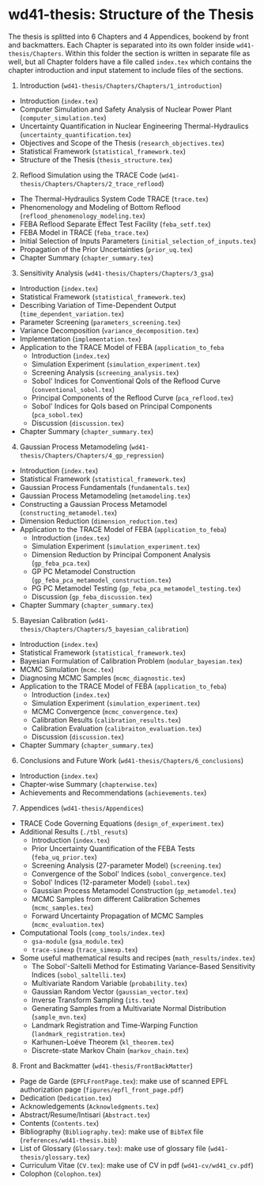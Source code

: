 # wd41-thesis: Structure of the Thesis

The thesis is splitted into 6 Chapters and 4 Appendices, bookend by front and backmatters.
Each Chapter is separated into its own folder inside `wd41-thesis/Chapters`.
Within this folder the section is written in separate file as well, 
but all  Chapter folders have a file called `index.tex` 
which contains the chapter introduction and input statement to include files of the sections.

1. Introduction (`wd41-thesis/Chapters/Chapters/1_introduction`)
 - Introduction (`index.tex`)
 - Computer Simulation and Safety Analysis of Nuclear Power Plant (`computer_simulation.tex`)
 - Uncertainty Quantification in Nuclear Engineering Thermal-Hydraulics (`uncertainty_quantification.tex`)
 - Objectives and Scope of the Thesis (`research_objectives.tex`)
 - Statistical Framework  (`statistical_framework.tex`)
 - Structure of the Thesis (`thesis_structure.tex`)

2. Reflood Simulation using the TRACE Code (`wd41-thesis/Chapters/Chapters/2_trace_reflood`)
 - The Thermal-Hydraulics System Code TRACE (`trace.tex`)
 - Phenomenology and Modeling of Bottom Reflood (`reflood_phenomenology_modeling.tex`)
 - FEBA Reflood Separate Effect Test Facility (`feba_setf.tex`)
 - FEBA Model in TRACE (`feba_trace.tex`)
 - Initial Selection of Inputs Parameters (`initial_selection_of_inputs.tex`)
 - Propagation of the Prior Uncertainties (`prior_uq.tex`)
 - Chapter Summary (`chapter_summary.tex`)

3. Sensitivity Analysis (`wd41-thesis/Chapters/Chapters/3_gsa`)
 - Introduction (`index.tex`)
 - Statistical Framework (`statistical_framework.tex`)
 - Describing Variation of Time-Dependent Output (`time_dependent_variation.tex`)
 - Parameter Screening (`parameters_screening.tex`)
 - Variance Decomposition (`variance_decomposition.tex`)
 - Implementation (`implementation.tex`)
 - Application to the TRACE Model of FEBA (`application_to_feba`
    * Introduction (`index.tex`)
    * Simulation Experiment (`simulation_experiment.tex`)
    * Screening Analysis (`screening_analysis.tex`)
    * Sobol' Indices for Conventional QoIs of the Reflood Curve (`conventional_sobol.tex`)
    * Principal Components of the Reflood Curve (`pca_reflood.tex`)
    * Sobol' Indices for QoIs based on Principal Components (`pca_sobol.tex`)
    * Discussion (`discussion.tex`)
 - Chapter Summary (`chapter_summary.tex`)

4. Gaussian Process Metamodeling (`wd41-thesis/Chapters/Chapters/4_gp_regression`)
 - Introduction (`index.tex`)
 - Statistical Framework (`statistical_framework.tex`)
 - Gaussian Process Fundamentals (`fundamentals.tex`)
 - Gaussian Process Metamodeling (`metamodeling.tex`)
 - Constructing a Gaussian Process Metamodel (`constructing_metamodel.tex`)
 - Dimension Reduction (`dimension_reduction.tex`)
 - Application to the TRACE Model of FEBA (`application_to_feba`)
    * Introduction (`index.tex`)
    * Simulation Experiment (`simulation_experiment.tex`)
    * Dimension Reduction by Principal Component Analysis (`gp_feba_pca.tex`)
    * GP PC Metamodel Construction (`gp_feba_pca_metamodel_construction.tex`)
    * PG PC Metamodel Testing (`gp_feba_pca_metamodel_testing.tex`)
    * Discussion (`gp_feba_discussion.tex`)
 - Chapter Summary (`chapter_summary.tex`)

5. Bayesian Calibration (`wd41-thesis/Chapters/Chapters/5_bayesian_calibration`)
 - Introduction (`index.tex`)
 - Statistical Framework (`statistical_framework.tex`)
 - Bayesian Formulation of Calibration Problem (`modular_bayesian.tex`)
 - MCMC Simulation (`mcmc.tex`)
 - Diagnosing MCMC Samples (`mcmc_diagnostic.tex`)
 - Application to the TRACE Model of FEBA (`application_to_feba`)
    * Introduction (`index.tex`)
    * Simulation Experiment (`simulation_experiment.tex`)
    * MCMC Convergence (`mcmc_convergence.tex`)
    * Calibration Results (`calibration_results.tex`)
    * Calibration Evaluation (`calibraiton_evaluation.tex`)
    * Discussion (`discussion.tex`)
 - Chapter Summary (`chapter_summary.tex`)
 
6. Conclusions and Future Work (`wd41-thesis/Chapters/6_conclusions`)
 - Introduction (`index.tex`)
 - Chapter-wise Summary (`chapterwise.tex`)
 - Achievements and Recommendations (`achievements.tex`)

7. Appendices (`wd41-thesis/Appendices`)
 - TRACE Code Governing Equations (`design_of_experiment.tex`)
 - Additional Results (`./tbl_resuts`)
    * Introduction (`index.tex`)
    * Prior Uncertainty Quantification of the FEBA Tests (`feba_uq_prior.tex`)
    * Screening Analysis (27-parameter Model) (`screening.tex`)
    * Convergence of the Sobol' Indices (`sobol_convergence.tex`)
    * Sobol' Indices (12-parameter Model) (`sobol.tex`)
    * Gaussian Process Metamodel Construction (`gp_metamodel.tex`)
    * MCMC Samples from different Calibration Schemes (`mcmc_samples.tex`)
    * Forward Uncertainty Propagation of MCMC Samples (`mcmc_evaluation.tex`)
 - Computational Tools (`comp_tools/index.tex`)
    * `gsa-module` (`gsa_module.tex`)
    * `trace-simexp` (`trace_simexp.tex`)
 - Some useful mathematical results and recipes (`math_results/index.tex`)
    * The Sobol'-Saltelli Method for Estimating Variance-Based Sensitivity Indices (`sobol_saltelli.tex`)
    * Multivariate Random Variable (`probability.tex`)
    * Gaussian Random Vector (`gaussian_vector.tex`)
    * Inverse Transform Sampling (`its.tex`)
    * Generating Samples from a Multivariate Normal Distribution (`sample_mvn.tex`)
    * Landmark Registration and Time-Warping Function (`landmark_registration.tex`)
    * Karhunen-Loéve Theorem (`kl_theorem.tex`)
    * Discrete-state Markov Chain (`markov_chain.tex`)

8. Front and Backmatter (`wd41-thesis/FrontBackMatter`)
 - Page de Garde (`EPFLFrontPage.tex`): make use of scanned EPFL authorization page (`figures/epfl_front_page.pdf`)
 - Dedication (`Dedication.tex`)
 - Acknowledgements (`Acknowledgments.tex`)
 - Abstract/Resume/Intisari (`Abstract.tex`)
 - Contents (`Contents.tex`)
 - Bibliography (`Bibliography.tex`): make use of `BibTeX` file (`references/wd41-thesis.bib`) 
 - List of Glossary (`Glossary.tex`): make use of glossary file (`wd41-thesis/glossary.tex`)
 - Curriculum Vitae (`CV.tex`): make use of CV in pdf (`wd41-cv/wd41_cv.pdf`)
 - Colophon (`Colophon.tex`)
